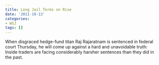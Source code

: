 ```yaml
---
title: Long Jail Terms on Rise
date: '2011-10-13'
categories:
- WSJ
tags: []
---
```

When disgraced hedge-fund titan Raj Rajaratnam is sentenced in federal court Thursday, he will come up against a hard and unavoidable truth: Inside traders are facing considerably harsher sentences than they did in the past.